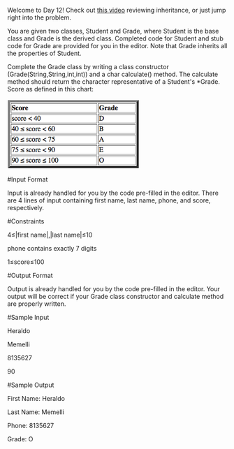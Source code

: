 Welcome to Day 12! Check out [this video](https://www.youtube.com/watch?v=wlA66hZ4Z74&feature=youtu.be) reviewing inheritance, or just jump right into the problem.

You are given two classes, Student and Grade, where Student is the base class and Grade is the derived class. Completed code for Student and stub code for Grade are provided for you in the editor. Note that Grade inherits all the properties of Student.

Complete the Grade class by writing a class constructor (Grade(String,String,int,int)) and a char calculate() method. The calculate method should return the character representative of a Student's *Grade. Score as defined in this chart: 

![alt tag](score.png)



#Input Format

Input is already handled for you by the code pre-filled in the editor. There are 4 lines of input containing first name, last name, phone, and score, respectively.

#Constraints 

4≤|first name|,|last name|≤10 

phone contains exactly 7 digits 

1≤score≤100

#Output Format

Output is already handled for you by the code pre-filled in the editor. Your output will be correct if your Grade class constructor and calculate method are properly written.

#Sample Input

 Heraldo

 Memelli

 8135627

 90

#Sample Output

 First Name: Heraldo

 Last Name: Memelli

 Phone: 8135627

 Grade: O